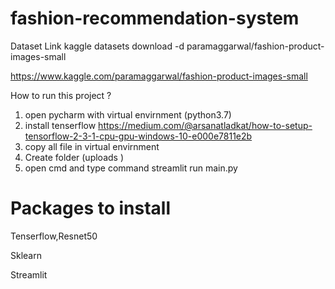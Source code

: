 # fashion-recommendation-system
Dataset Link
kaggle datasets download -d paramaggarwal/fashion-product-images-small


https://www.kaggle.com/paramaggarwal/fashion-product-images-small

How to run this project ?

1) open pycharm with virtual envirnment (python3.7)
2) install tenserflow 
    https://medium.com/@arsanatladkat/how-to-setup-tensorflow-2-3-1-cpu-gpu-windows-10-e000e7811e2b
3) copy all file in virtual envirnment
4) Create folder (uploads ) 
5) open cmd and type command streamlit run main.py 
 
# Packages to install


Tenserflow,Resnet50

Sklearn

Streamlit
